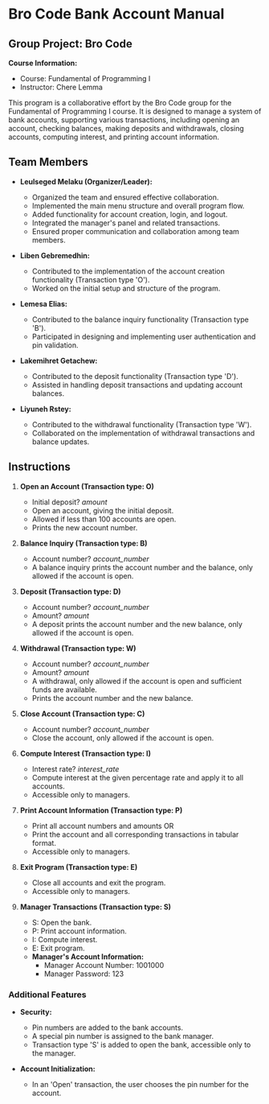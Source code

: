 # Bro Code Bank Account Manual

## Group Project: Bro Code

**Course Information:**
- Course: Fundamental of Programming I
- Instructor: Chere Lemma

This program is a collaborative effort by the Bro Code group for the Fundamental of Programming I course. It is designed to manage a system of bank accounts, supporting various transactions, including opening an account, checking balances, making deposits and withdrawals, closing accounts, computing interest, and printing account information.

## Team Members

- **Leulseged Melaku (Organizer/Leader):**
  - Organized the team and ensured effective collaboration.
  - Implemented the main menu structure and overall program flow.
  - Added functionality for account creation, login, and logout.
  - Integrated the manager's panel and related transactions.
  - Ensured proper communication and collaboration among team members.

- **Liben Gebremedhin:**
  - Contributed to the implementation of the account creation functionality (Transaction type 'O').
  - Worked on the initial setup and structure of the program.

- **Lemesa Elias:**
  - Contributed to the balance inquiry functionality (Transaction type 'B').
  - Participated in designing and implementing user authentication and pin validation.

- **Lakemihret Getachew:**
  - Contributed to the deposit functionality (Transaction type 'D').
  - Assisted in handling deposit transactions and updating account balances.

- **Liyuneh Rstey:**
  - Contributed to the withdrawal functionality (Transaction type 'W').
  - Collaborated on the implementation of withdrawal transactions and balance updates.


## Instructions

1. **Open an Account (Transaction type: O)**
    - Initial deposit? *amount*
    - Open an account, giving the initial deposit.
    - Allowed if less than 100 accounts are open.
    - Prints the new account number.

2. **Balance Inquiry (Transaction type: B)**
    - Account number? *account_number*
    - A balance inquiry prints the account number and the balance, only allowed if the account is open.

3. **Deposit (Transaction type: D)**
    - Account number? *account_number*
    - Amount? *amount*
    - A deposit prints the account number and the new balance, only allowed if the account is open.

4. **Withdrawal (Transaction type: W)**
    - Account number? *account_number*
    - Amount? *amount*
    - A withdrawal, only allowed if the account is open and sufficient funds are available.
    - Prints the account number and the new balance.

5. **Close Account (Transaction type: C)**
    - Account number? *account_number*
    - Close the account, only allowed if the account is open.

6. **Compute Interest (Transaction type: I)**
    - Interest rate? *interest_rate*
    - Compute interest at the given percentage rate and apply it to all accounts.
    - Accessible only to managers.

7. **Print Account Information (Transaction type: P)**
    - Print all account numbers and amounts OR
    - Print the account and all corresponding transactions in tabular format.
    - Accessible only to managers.

8. **Exit Program (Transaction type: E)**
    - Close all accounts and exit the program.
    - Accessible only to managers.

9. **Manager Transactions (Transaction type: S)**
    - S: Open the bank.
    - P: Print account information.
    - I: Compute interest.
    - E: Exit program.
    - **Manager's Account Information:**
      - Manager Account Number: 1001000
      - Manager Password: 123

### Additional Features

- **Security:**
  - Pin numbers are added to the bank accounts.
  - A special pin number is assigned to the bank manager.
  - Transaction type 'S' is added to open the bank, accessible only to the manager.

- **Account Initialization:**
  - In an 'Open' transaction, the user chooses the pin number for the account.
